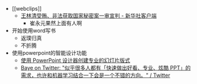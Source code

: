 - [[webclips]]
    - [王林清受贿、非法获取国家秘密案一审宣判 - 新华社客户端](https://h.xinhuaxmt.com/vh512/share/10784374)
        - 崔永元果然上面有人啊
- 开始使用word写书
    - 返璞归真
    - 不折腾
- 使用powerpoint的智能设计功能
    - [使用 PowerPoint 设计器创建专业的幻灯片版式](https://support.microsoft.com/zh-cn/office/%E4%BD%BF%E7%94%A8-powerpoint-%E8%AE%BE%E8%AE%A1%E5%99%A8%E5%88%9B%E5%BB%BA%E4%B8%93%E4%B8%9A%E7%9A%84%E5%B9%BB%E7%81%AF%E7%89%87%E7%89%88%E5%BC%8F-53c77d7b-dc40-45c2-b684-81415eac0617)
    - [Baye on Twitter: "似乎很多人都有「快速做出好看、专业、炫酷 PPT」的需求，也许和机器学习结合一下会是一个不错的方向。" / Twitter](https://twitter.com/waylybaye/status/1522609967576264706)
